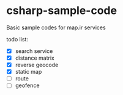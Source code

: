 # csharp-sample-code
Basic sample codes for map.ir services

todo list:

- [x] search service
- [x] distance matrix
- [x] reverse geocode
- [x] static map
- [ ] route
- [ ] geofence
